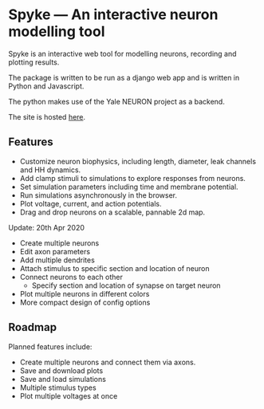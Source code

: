 # Spyke — An interactive neuron modelling tool

Spyke is an interactive web tool for modelling neurons, recording and plotting results.

The package is written to be run as a django web app and is written in Python and Javascript.

The python makes use of the Yale NEURON project as a backend.

The site is hosted [here](https://camrobjones.com/spyke).

Features
--------

- Customize neuron biophysics, including length, diameter, leak channels and HH dynamics.
- Add clamp stimuli to simulations to explore responses from neurons.
- Set simulation parameters including time and membrane potential.
- Run simulations asynchronously in the browser.
- Plot voltage, current, and action potentials.
- Drag and drop neurons on a scalable, pannable 2d map.

Update: 20th Apr 2020

- Create multiple neurons
- Edit axon parameters
- Add multiple dendrites
- Attach stimulus to specific section and location of neuron
- Connect neurons to each other
    - Specify section and location of synapse on target neuron
- Plot multiple neurons in different colors
- More compact design of config options




Roadmap
-------

Planned features include:

- Create multiple neurons and connect them via axons.
- Save and download plots
- Save and load simulations
- Multiple stimulus types
- Plot multiple voltages at once